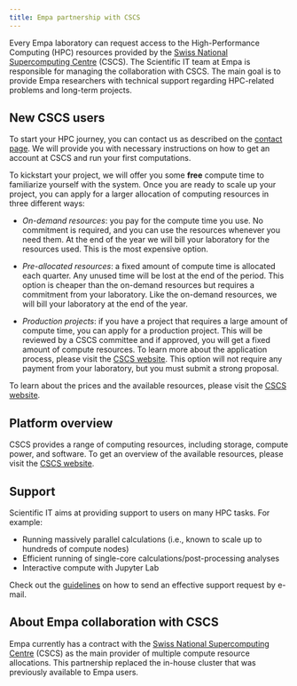 ```yaml
---
title: Empa partnership with CSCS
---
```


Every Empa laboratory can request access to the High-Performance Computing (HPC) resources provided by the [Swiss National Supercomputing Centre](https://cscs.ch) (CSCS).
The Scientific IT team at Empa is responsible for managing the collaboration with CSCS.
The main goal is to provide Empa researchers with technical support regarding HPC-related problems and long-term projects.

## New CSCS users

To start your HPC journey, you can contact us as described on the [contact page](/docs/support).
We will provide you with necessary instructions on how to get an account at CSCS and run your first computations.

To kickstart your project, we will offer you some **free** compute time to familiarize yourself with the system.
Once you are ready to scale up your project, you can apply for a larger allocation of computing resources in three different ways:

- _On-demand resources_: you pay for the compute time you use.
  No commitment is required, and you can use the resources whenever you need them.
  At the end of the year we will bill your laboratory for the resources used.
  This is the most expensive option.

- _Pre-allocated resources_: a fixed amount of compute time is allocated each quarter.
  Any unused time will be lost at the end of the period.
  This option is cheaper than the on-demand resources but requires a commitment from your laboratory.
  Like the on-demand resources, we will bill your laboratory at the end of the year.

- _Production projects_: if you have a project that requires a large amount of compute time, you can apply for a production project.
  This will be reviewed by a CSCS committee and if approved, you will get a fixed amount of compute resources.
  To learn more about the application process, please visit the [CSCS website](https://www.cscs.ch/user-lab/allocation-schemes/production-projects).
  This option will not require any payment from your laboratory, but you must submit a strong proposal.

To learn about the prices and the available resources, please visit the [CSCS website](https://2go.cscs.ch/offering/swiss_academia/institutional_customers/).

## Platform overview

CSCS provides a range of computing resources, including storage, compute power, and software.
To get an overview of the available resources, please visit the [CSCS website](https://2go.cscs.ch/services/platform_overview/).

## Support

Scientific IT aims at providing support to users on many HPC tasks.
For example:

- Running massively parallel calculations (i.e., known to scale up to hundreds of compute nodes)
- Efficient running of single-core calculations/post-processing analyses
- Interactive compute with Jupyter Lab

Check out the [guidelines](/docs/support/guidelines) on how to send an effective support request by e-mail.

## About Empa collaboration with CSCS

Empa currently has a contract with the [Swiss National Supercomputing Centre](https://cscs.ch) (CSCS) as the main provider of multiple compute resource allocations.
This partnership replaced the in-house cluster that was previously available to Empa users.
